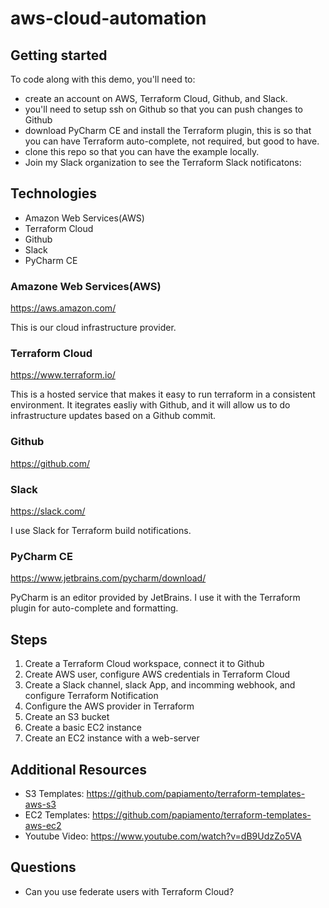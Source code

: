 # aws-cloud-automation

## Getting started

To code along with this demo, you'll need to:
* create an account on AWS, Terraform Cloud, Github, and Slack. 
* you'll need to setup ssh on Github so that you can push changes to Github
* download PyCharm CE and install the Terraform plugin, this is so that you can have Terraform auto-complete, not required, but good to have.
* clone this repo so that you can have the example locally.
* Join my Slack organization to see the Terraform Slack notificatons:

## Technologies 
* Amazon Web Services(AWS)
* Terraform Cloud
* Github
* Slack
* PyCharm CE


### Amazone Web Services(AWS)

https://aws.amazon.com/

This is our cloud infrastructure provider.

### Terraform Cloud

https://www.terraform.io/

This is a hosted service that makes it easy to run terraform in a consistent environment. It itegrates easliy with Github, and it will allow us to do infrastructure updates based on a Github commit.

### Github

https://github.com/

### Slack

https://slack.com/

I use Slack for Terraform build notifications.

### PyCharm CE

https://www.jetbrains.com/pycharm/download/

PyCharm is an editor provided by JetBrains. I use it with the Terraform plugin for auto-complete and formatting.

## Steps

1. Create a Terraform Cloud workspace, connect it to Github
2. Create AWS user, configure AWS credentials in Terraform Cloud
3. Create a Slack channel, slack App, and incomming webhook, and configure Terraform Notification
3. Configure the AWS provider in Terraform
4. Create an S3 bucket
5. Create a basic EC2 instance
6. Create an EC2 instance with a web-server

## Additional Resources
* S3 Templates: https://github.com/papiamento/terraform-templates-aws-s3
* EC2 Templates: https://github.com/papiamento/terraform-templates-aws-ec2
* Youtube Video: https://www.youtube.com/watch?v=dB9UdzZo5VA

## Questions
* Can you use federate users with Terraform Cloud?

